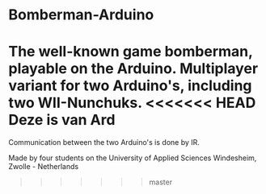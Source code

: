 # Bomberman-Arduino
The well-known game bomberman, playable on the Arduino. Multiplayer variant for two Arduino's, including two WII-Nunchuks.
<<<<<<< HEAD
Deze is van Ard
=======
Communication between the two Arduino's is done by IR.

Made by four students on the University of Applied Sciences Windesheim, Zwolle - Netherlands
>>>>>>> master
